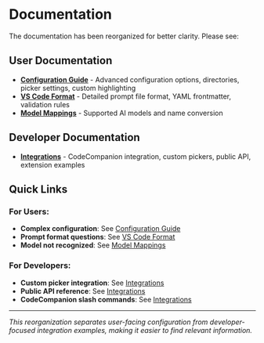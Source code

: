 # Documentation

The documentation has been reorganized for better clarity. Please see:

## User Documentation

- **[Configuration Guide](configuration.md)** - Advanced configuration options, directories, picker settings, custom highlighting
- **[VS Code Format](format.md)** - Detailed prompt file format, YAML frontmatter, validation rules
- **[Model Mappings](models.md)** - Supported AI models and name conversion

## Developer Documentation  

- **[Integrations](integrations.md)** - CodeCompanion integration, custom pickers, public API, extension examples

## Quick Links

### For Users:
- **Complex configuration**: See [Configuration Guide](configuration.md)
- **Prompt format questions**: See [VS Code Format](format.md)  
- **Model not recognized**: See [Model Mappings](models.md)

### For Developers:
- **Custom picker integration**: See [Integrations](integrations.md#custom-picker-integration)
- **Public API reference**: See [Integrations](integrations.md#public-api-reference)
- **CodeCompanion slash commands**: See [Integrations](integrations.md#codecompanion-integration)

---

*This reorganization separates user-facing configuration from developer-focused integration examples, making it easier to find relevant information.*